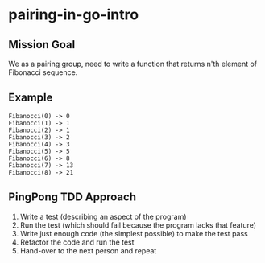 # pairing-in-go-intro

## Mission Goal
We as a pairing group, need to write a function that returns n'th element of Fibonacci sequence.

## Example
```
Fibanocci(0) -> 0
Fibanocci(1) -> 1
Fibanocci(2) -> 1
Fibanocci(3) -> 2
Fibanocci(4) -> 3
Fibanocci(5) -> 5
Fibanocci(6) -> 8
Fibanocci(7) -> 13
Fibanocci(8) -> 21
```

## PingPong TDD Approach
1. Write a test (describing an aspect of the program)
2. Run the test (which should fail because the program lacks that feature)
3. Write just enough code (the simplest possible) to make the test pass
4. Refactor the code and run the test
5. Hand-over to the next person and repeat